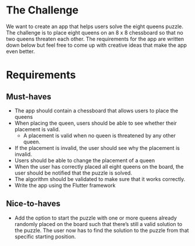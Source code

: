 # The Challenge
We want to create an app that helps users solve the eight queens puzzle. The challenge is to
place eight queens on an 8 x 8 chessboard so that no two queens threaten each other. The
requirements for the app are written down below but feel free to come up with creative ideas
that make the app even better.

# Requirements

## Must-haves
- The app should contain a chessboard that allows users to place the queens
- When placing the queen, users should be able to see whether their placement is valid.
  - A placement is valid when no queen is threatened by any other queen.
- If the placement is invalid, the user should see why the placement is invalid.
- Users should be able to change the placement of a queen
- When the user has correctly placed all eight queens on the board, the user should be notified that the puzzle is solved.
- The algorithm should be validated to make sure that it works correctly.
- Write the app using the Flutter framework

## Nice-to-haves
- Add the option to start the puzzle with one or more queens already randomly placed on
the board such that there’s still a valid solution to the puzzle. The user now has to find the
solution to the puzzle from that specific starting position.
